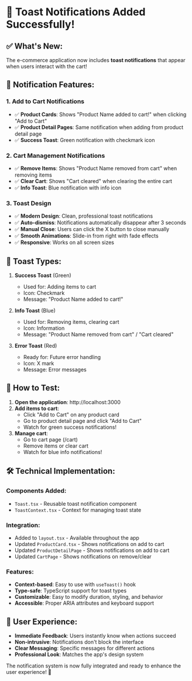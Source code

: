 # 🎉 Toast Notifications Added Successfully!

## ✅ **What's New:**

The e-commerce application now includes **toast notifications** that appear when users interact with the cart!

## 🔔 **Notification Features:**

### **1. Add to Cart Notifications**
- ✅ **Product Cards**: Shows "Product Name added to cart!" when clicking "Add to Cart"
- ✅ **Product Detail Pages**: Same notification when adding from product detail page
- ✅ **Success Toast**: Green notification with checkmark icon

### **2. Cart Management Notifications**
- ✅ **Remove Items**: Shows "Product Name removed from cart" when removing items
- ✅ **Clear Cart**: Shows "Cart cleared" when clearing the entire cart
- ✅ **Info Toast**: Blue notification with info icon

### **3. Toast Design**
- ✅ **Modern Design**: Clean, professional toast notifications
- ✅ **Auto-dismiss**: Notifications automatically disappear after 3 seconds
- ✅ **Manual Close**: Users can click the X button to close manually
- ✅ **Smooth Animations**: Slide-in from right with fade effects
- ✅ **Responsive**: Works on all screen sizes

## 🎨 **Toast Types:**

1. **Success Toast** (Green)
   - Used for: Adding items to cart
   - Icon: Checkmark
   - Message: "Product Name added to cart!"

2. **Info Toast** (Blue)
   - Used for: Removing items, clearing cart
   - Icon: Information
   - Message: "Product Name removed from cart" / "Cart cleared"

3. **Error Toast** (Red)
   - Ready for: Future error handling
   - Icon: X mark
   - Message: Error messages

## 🚀 **How to Test:**

1. **Open the application**: http://localhost:3000
2. **Add items to cart**:
   - Click "Add to Cart" on any product card
   - Go to product detail page and click "Add to Cart"
   - Watch for green success notifications!
3. **Manage cart**:
   - Go to cart page (/cart)
   - Remove items or clear cart
   - Watch for blue info notifications!

## 🛠️ **Technical Implementation:**

### **Components Added:**
- `Toast.tsx` - Reusable toast notification component
- `ToastContext.tsx` - Context for managing toast state

### **Integration:**
- Added to `layout.tsx` - Available throughout the app
- Updated `ProductCard.tsx` - Shows notifications on add to cart
- Updated `ProductDetailPage` - Shows notifications on add to cart
- Updated `CartPage` - Shows notifications on remove/clear

### **Features:**
- **Context-based**: Easy to use with `useToast()` hook
- **Type-safe**: TypeScript support for toast types
- **Customizable**: Easy to modify duration, styling, and behavior
- **Accessible**: Proper ARIA attributes and keyboard support

## 🎯 **User Experience:**

- **Immediate Feedback**: Users instantly know when actions succeed
- **Non-intrusive**: Notifications don't block the interface
- **Clear Messaging**: Specific messages for different actions
- **Professional Look**: Matches the app's design system

The notification system is now fully integrated and ready to enhance the user experience! 🎉

